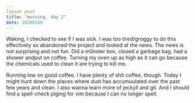 ```yaml
---
layout post
title: "morning, day 2"
date: 20200329
---
```


Waking, I checked to see if I was sick. I was too tired/groggy to do this effectively so abandoned the project and looked at the news. The news is not surprising and not fun. Did a m0nster box, closed a garbage bag. had a shower andput on coffee. Turning my oven up as high as it can go because the chemicals used to clean it are trying to kill me. 

Running low on good coffee. I have plenty of shit coffee, though. Today I might hunt down the places where dust has accumuulated over the past few years and clean. I also wanna learn more of jeckyll and git. And I should find a spell-check plging for vim because I can no longer spell.


